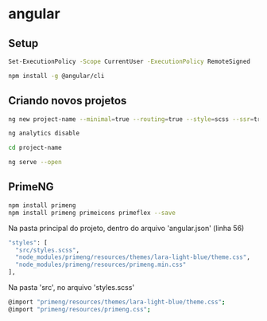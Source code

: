 # angular

## Setup
```sh
Set-ExecutionPolicy -Scope CurrentUser -ExecutionPolicy RemoteSigned
```
```sh
npm install -g @angular/cli
```

## Criando novos projetos

```sh
ng new project-name --minimal=true --routing=true --style=scss --ssr=true
```
```sh
ng analytics disable
```

```sh
cd project-name
```

```sh
ng serve --open
```

## PrimeNG

```sh
npm install primeng
npm install primeng primeicons primeflex --save
```

Na pasta principal do projeto, dentro do arquivo 'angular.json' (linha 56)
```sh
"styles": [
  "src/styles.scss",
  "node_modules/primeng/resources/themes/lara-light-blue/theme.css",
  "node_modules/primeng/resources/primeng.min.css"
],
```
Na pasta 'src', no arquivo 'styles.scss'
```sh
@import "primeng/resources/themes/lara-light-blue/theme.css";
@import "primeng/resources/primeng.css";
```
